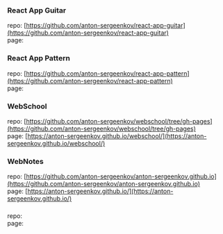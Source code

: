 
### React App Guitar
repo: [https://github.com/anton-sergeenkov/react-app-guitar](https://github.com/anton-sergeenkov/react-app-guitar)  
page: []()  

### React App Pattern
repo: [https://github.com/anton-sergeenkov/react-app-pattern](https://github.com/anton-sergeenkov/react-app-pattern)  
page: []()  

### WebSchool
repo: [https://github.com/anton-sergeenkov/webschool/tree/gh-pages](https://github.com/anton-sergeenkov/webschool/tree/gh-pages)  
page: [https://anton-sergeenkov.github.io/webschool/](https://anton-sergeenkov.github.io/webschool/)  

### WebNotes
repo: [https://github.com/anton-sergeenkov/anton-sergeenkov.github.io](https://github.com/anton-sergeenkov/anton-sergeenkov.github.io)  
page: [https://anton-sergeenkov.github.io/](https://anton-sergeenkov.github.io/)  

### 
repo: []()  
page: []()  
